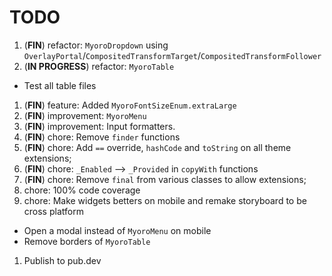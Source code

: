 # TODO

1. (**FIN**) refactor: `MyoroDropdown` using `OverlayPortal`/`CompositedTransformTarget`/`CompositedTransformFollower`
1. (**IN PROGRESS**) refactor: `MyoroTable`

- Test all table files

1. (**FIN**) feature: Added `MyoroFontSizeEnum.extraLarge`
1. (**FIN**) improvement: `MyoroMenu`
1. (**FIN**) improvement: Input formatters.
1. (**FIN**) chore: Remove `finder` functions
1. (**FIN**) chore: Add `==` override, `hashCode` and `toString` on all theme extensions;
1. (**FIN**) chore: `_Enabled` --> `_Provided` in `copyWith` functions
1. (**FIN**) chore: Remove `final` from various classes to allow extensions;
1. chore: 100% code coverage
1. chore: Make widgets betters on mobile and remake storyboard to be cross platform

- Open a modal instead of `MyoroMenu` on mobile
- Remove borders of `MyoroTable`

1. Publish to pub.dev
